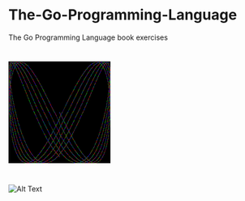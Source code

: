 # The-Go-Programming-Language
The Go Programming Language book exercises

#
![Alt Text](https://github.com/niyazz/The-Go-Programming-Language/blob/task1/chapter_1/1.4/out.gif?raw=true)

#
![Alt Text](https://github.com/niyazz/The-Go-Programming-Language/blob/task1/chapter_3/3.3/task3.3.svg?raw=true)
